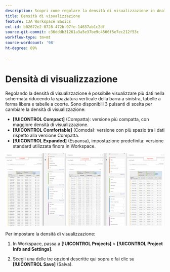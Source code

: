 ```yaml
---
description: Scopri come regolare la densità di visualizzazione in Analysis Workspace.
title: Densità di visualizzazione
feature: CJA Workspace Basics
exl-id: b02672e2-0728-472b-97fe-14637ab1c2df
source-git-commit: c36dddb31261a3a5e37be9c4566f5e7ec212f53c
workflow-type: tm+mt
source-wordcount: '98'
ht-degree: 89%

---
```


# Densità di visualizzazione

Regolando la densità di visualizzazione è possibile visualizzare più dati nella schermata riducendo la spaziatura verticale della barra a sinistra, tabelle a forma libera e tabelle a coorte.
Sono disponibili 3 pulsanti di scelta per cambiare la densità di visualizzazione:

- **[!UICONTROL Compact]** (Compatta): versione più compatta, con maggiore densità di visualizzazione.
- **[!UICONTROL Comfortable]** (Comoda): versione con più spazio tra i dati rispetto alla versione Compatta.
- **[!UICONTROL Expanded]** (Espansa), impostazione predefinita: versione standard utilizzata finora in Workspace.

![](assets/view-density.png)

Per impostare la densità di visualizzazione:

1. In Workspace, passa a **[!UICONTROL Projects]** > **[!UICONTROL Project Info and Settings]**.

1. Scegli una delle tre opzioni descritte qui sopra e fai clic su **[!UICONTROL Save]** (Salva).

